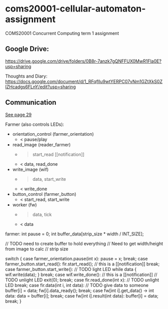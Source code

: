 # coms20001-cellular-automaton-assignment
COMS20001 Concurrent Computing term 1 assignment

## Google Drive:
https://drive.google.com/drive/folders/0B8r-7anzk7gQNFFUX0MwR1Fla0E?usp=sharing

Thoughts and Diary:
https://docs.google.com/document/d/1_RFqflIu9wtYERPC07vNm1GZtXkS0ZIZHcadgs6FLnY/edit?usp=sharing


## Communication
[See page 29](https://www.xmos.com/download/private/XMOS-Programming-Guide-%28documentation%29%28F%29.pdf)

Farmer (also controls LEDs):

* orientation_control (farmer_orientation)
  * < pause/play
* read_image (reader_farmer)
  * > start_read [[notification]]
  * < data, read_done
* write_image (wif)
  * > data, start_write
  * < write_done
* button_control (farmer_button)
  * < start_read, start_write
* worker (fw)
  * > data, tick
  * < data

farmer:
int pause = 0;
int buffer_data[strip_size * width / INT_SIZE];

// TODO need to create buffer to hold everything
// Need to get width/height from image to calc
// strip size

switch {
    case farmer_orientation.pause(int x):
        pause = x;
        break;
    case farmer_button.start_read():
        fir.start_read(); // this is a [[notification]]
        break;
    case farmer_button.start_write():
        // TODO light LED
        while data {
            wif.write(data);
        }
        break;
    case wif.write_done(): // this is a [[notification]]
        // TODO unlight LED
        exit(0);
        break;
    case fir.read_done(int x):
        // TODO unlight LED
        break;
    case fir.data(int i, int data):
        // TODO give data to someone
        buffer[i] = data;
        fw[i].data_ready();
        break;
    case fw[int i].get_data() -> int data:
        data = buffer[i];
        break;
    case fw[int i].result(int data):
        buffer[i] = data;
        break;
}
